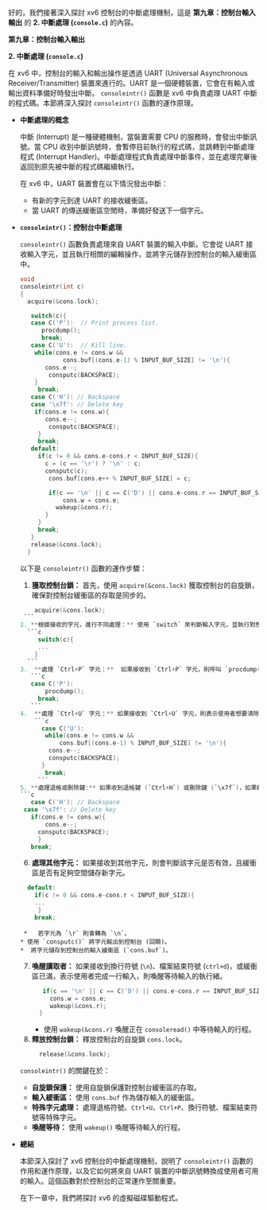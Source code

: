 好的，我們接著深入探討 xv6 控制台的中斷處理機制，這是 **第九章：控制台輸入輸出** 的 **2. 中斷處理 (`console.c`)** 的內容。

**第九章：控制台輸入輸出**

**2. 中斷處理 (`console.c`)**

在 xv6 中，控制台的輸入和輸出操作是透過 UART (Universal Asynchronous Receiver/Transmitter) 裝置來進行的。UART 是一個硬體裝置，它會在有輸入或輸出資料準備好時發出中斷。 `consoleintr()` 函數是 xv6 中負責處理 UART 中斷的程式碼。本節將深入探討 `consoleintr()` 函數的運作原理。

*   **中斷處理的概念**

    中斷 (Interrupt) 是一種硬體機制，當裝置需要 CPU 的服務時，會發出中斷訊號。當 CPU 收到中斷訊號時，會暫停目前執行的程式碼，並跳轉到中斷處理程式 (Interrupt Handler)。中斷處理程式負責處理中斷事件，並在處理完畢後返回到原先被中斷的程式碼繼續執行。

    在 xv6 中，UART 裝置會在以下情況發出中斷：
     *  有新的字元到達 UART 的接收緩衝區。
    *  當 UART 的傳送緩衝區空閒時，準備好發送下一個字元。

*   **`consoleintr()`：控制台中斷處理**

    `consoleintr()` 函數負責處理來自 UART 裝置的輸入中斷。它會從 UART 接收輸入字元，並且執行相關的編輯操作，並將字元儲存到控制台的輸入緩衝區中。
    ```c
    void
    consoleintr(int c)
    {
      acquire(&cons.lock);

       switch(c){
       case C('P'):  // Print process list.
          procdump();
          break;
       case C('U'):  // Kill line.
        while(cons.e != cons.w &&
                cons.buf[(cons.e-1) % INPUT_BUF_SIZE] != '\n'){
           cons.e--;
            consputc(BACKSPACE);
        }
         break;
       case C('H'): // Backspace
       case '\x7f': // Delete key
        if(cons.e != cons.w){
           cons.e--;
            consputc(BACKSPACE);
         }
         break;
       default:
         if(c != 0 && cons.e-cons.r < INPUT_BUF_SIZE){
           c = (c == '\r') ? '\n' : c;
           consputc(c);
            cons.buf[cons.e++ % INPUT_BUF_SIZE] = c;

            if(c == '\n' || c == C('D') || cons.e-cons.r == INPUT_BUF_SIZE){
                cons.w = cons.e;
              wakeup(&cons.r);
           }
         }
         break;
       }
       release(&cons.lock);
      }
    ```
    以下是 `consoleintr()` 函數的運作步驟：

    1.  **獲取控制台鎖：** 首先，使用 `acquire(&cons.lock)` 獲取控制台的自旋鎖，確保對控制台緩衝區的存取是同步的。
       ```c
           acquire(&cons.lock);
        ```
    2. **根據接收的字元，進行不同處理：** 使用 `switch` 來判斷輸入字元，並執行對應的動作。
         ```c
            switch(c){
            ...
           }
         ```
    3.  **處理 `Ctrl+P` 字元：**  如果接收到 `Ctrl+P` 字元，則呼叫 `procdump()` 函數，列印行程列表。
          ```c
          case C('P'):
              procdump();
            break;
          ```
    4.  **處理 `Ctrl+U` 字元：** 如果接收到 `Ctrl+U` 字元，則表示使用者想要清除目前的輸入行，會使用 `consputc()` 發出退格符號來移除目前輸入的文字。
           ```c
             case C('U'):
              while(cons.e != cons.w &&
                  cons.buf[(cons.e-1) % INPUT_BUF_SIZE] != '\n'){
               cons.e--;
               consputc(BACKSPACE);
             }
              break;
            ```
    5. **處理退格或刪除鍵:** 如果收到退格鍵 (`Ctrl+H`) 或刪除鍵 (`\x7f`)，如果輸入緩衝區非空，會刪除最後一個輸入的字元。
       ```c
          case C('H'): // Backspace
        case '\x7f': // Delete key
          if(cons.e != cons.w){
              cons.e--;
            consputc(BACKSPACE);
            }
          break;
       ```
    6.  **處理其他字元：** 如果接收到其他字元，則會判斷該字元是否有效，且緩衝區是否有足夠空間儲存新字元。
       ```c
         default:
           if(c != 0 && cons.e-cons.r < INPUT_BUF_SIZE){
           ...
            }
           break;
       ```
         *   若字元為 `\r` 則會轉為 `\n`。
        * 使用 `consputc()` 將字元輸出到控制台 (回顯)。
        *  將字元儲存到控制台的輸入緩衝區 (`cons.buf`)。
    7. **喚醒讀取者：** 如果接收到換行符號 (`\n`)、檔案結束符號 (`ctrl+d`)，或緩衝區已滿，表示使用者完成一行輸入，則喚醒等待輸入的執行緒。
         ```c
            if(c == '\n' || c == C('D') || cons.e-cons.r == INPUT_BUF_SIZE){
              cons.w = cons.e;
              wakeup(&cons.r);
           }
         ```
         * 使用 `wakeup(&cons.r)` 喚醒正在 `consoleread()` 中等待輸入的行程。
    8.  **釋放控制台鎖：**  釋放控制台的自旋鎖 `cons.lock`。
           ```c
             release(&cons.lock);
           ```

    `consoleintr()` 的關鍵在於：

    *   **自旋鎖保護：** 使用自旋鎖保護對控制台緩衝區的存取。
    *   **輸入緩衝區：** 使用 `cons.buf` 作為儲存輸入的緩衝區。
    *   **特殊字元處理：**  處理退格符號、`Ctrl+U`、`Ctrl+P`、換行符號、檔案結束符號等特殊字元。
    *   **喚醒等待：** 使用 `wakeup()` 喚醒等待輸入的行程。

*   **總結**

    本節深入探討了 xv6 控制台的中斷處理機制，說明了 `consoleintr()` 函數的作用和運作原理，以及它如何將來自 UART 裝置的中斷訊號轉換成使用者可用的輸入。這個函數對於控制台的正常運作至關重要。

    在下一章中，我們將探討 xv6 的虛擬磁碟驅動程式。
